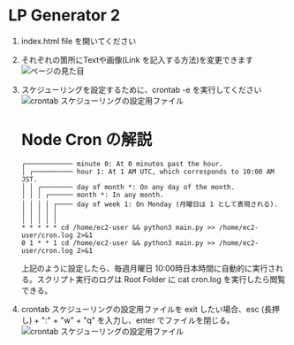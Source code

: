 # LP Generator 2
1. index.html file を開いてください

2. それぞれの箇所にTextや画像(Link を記入する方法)を変更できます
  ![ページの見た目](https://github.com/elith-co-jp/prj-paper-summary-bot/blob/main/arXiv_RSS_Summary/Images/EC2-2.png "sudo su 押した後の表示")

3. スケジューリングを設定するために、crontab -e を実行してください
   ![crontab スケジューリングの設定用ファイル](https://github.com/elith-co-jp/prj-paper-summary-bot/blob/main/arXiv_RSS_Summary/Images/EC2-3.png "crontab スケジューリングの設定用ファイル")

   # Node Cron の解説
    ```
    ┌──────────── minute 0: At 0 minutes past the hour.
    │ ┌────────── hour 1: At 1 AM UTC, which corresponds to 10:00 AM JST.
    │ │ ┌──────── day of month *: On any day of the month.
    │ │ │ ┌────── month *: In any month.
    │ │ │ │ ┌──── day of week 1: On Monday (月曜日は 1 として表現される).
    │ │ │ │ │
    │ │ │ │ │
    * * * * * cd /home/ec2-user && python3 main.py >> /home/ec2-user/cron.log 2>&1
    0 1 * * 1 cd /home/ec2-user && python3 main.py >> /home/ec2-user/cron.log 2>&1
    ```
    上記のように設定したら、毎週月曜日 10:00時日本時間に自動的に実行される。スクリプト実行のログは Root Folder に cat cron.log を実行したら閲覧できる。

4. crontab スケジューリングの設定用ファイルを exit したい場合、esc (長押し) + ":" + "w" + "q" を入力し、enter でファイルを閉じる。
   ![crontab スケジューリングの設定用ファイル](https://github.com/elith-co-jp/prj-paper-summary-bot/blob/main/arXiv_RSS_Summary/Images/EC2-4.png "crontab スケジューリングの設定用ファイル")
   

